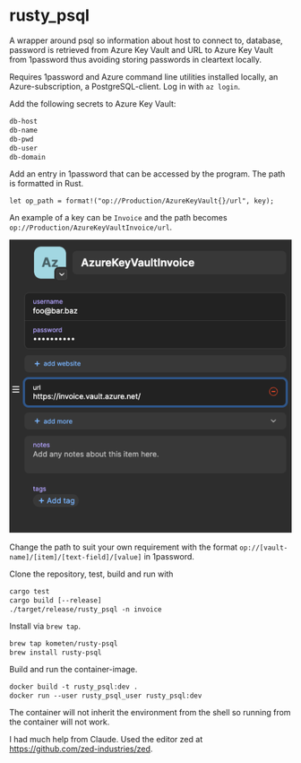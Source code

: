 # rusty_psql

A wrapper around psql so information about host to connect to, database, password is retrieved from Azure Key Vault
and URL to Azure Key Vault from 1password thus avoiding storing passwords in cleartext locally.

Requires 1password  and Azure command line utilities installed locally, an Azure-subscription, a PostgreSQL-client.
Log in with `az login`.

Add the following secrets to Azure Key Vault:

```
db-host
db-name
db-pwd
db-user
db-domain
```

Add an entry in 1password that can be accessed by the program. The path is formatted in Rust.

```
let op_path = format!("op://Production/AzureKeyVault{}/url", key);
```

An example of a key can be `Invoice` and the path becomes `op://Production/AzureKeyVaultInvoice/url`.

![add](./1password-invoice.png)

Change the path to suit your own requirement with the format `op://[vault-name]/[item]/[text-field]/[value]` in 1password.

Clone the repository, test, build and run with

```
cargo test
cargo build [--release]
./target/release/rusty_psql -n invoice
```

Install via `brew tap`.

```
brew tap kometen/rusty-psql
brew install rusty-psql
```

Build and run the container-image.

```
docker build -t rusty_psql:dev .
docker run --user rusty_psql_user rusty_psql:dev
```

The container will not inherit the environment from the shell so running from the container will not work.

I had much help from Claude. Used the editor zed at https://github.com/zed-industries/zed.
